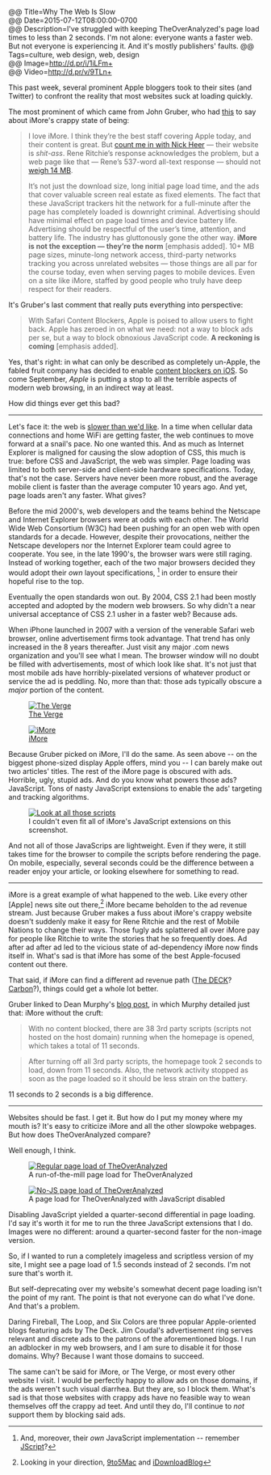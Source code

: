 @@ Title=Why The Web Is Slow  
@@ Date=2015-07-12T08:00:00-0700  
@@ Description=I've struggled with keeping TheOverAnalyzed's page load times to less than 2 seconds. I'm not alone: everyone wants a faster web. But not everyone is experiencing it. And it's mostly publishers' faults.
@@ Tags=culture, web design, web, design  
@@ Image=http://d.pr/i/1iLFm+  
@@ Video=http://d.pr/v/9TLn+  

This past week, several prominent Apple bloggers took to their sites (and Twitter) to confront the reality that most websites suck at loading quickly.

The most prominent of which came from John Gruber, who had [this](http://daringfireball.net/2015/07/safari_content_blocker_imore) to say about iMore's crappy state of being:
>I love iMore. I think they’re the best staff covering Apple today, and their content is great. But [count me in with Nick Heer](http://pxlnv.com/linklog/safari-content-blockers-shit-ass-websites/) — their website is *shit-ass*. Rene Ritchie’s response acknowledges the problem, but a web page like that — Rene’s 537-word all-text response — should not [weigh 14 MB](http://d.pr/i/19HMF+).
>
>It’s not just the download size, long initial page load time, and the ads that cover valuable screen real estate as fixed elements. The fact that these JavaScript trackers hit the network for a full-minute after the page has completely loaded is downright criminal. Advertising should have minimal effect on page load times and device battery life. Advertising should be respectful of the user’s time, attention, and battery life. The industry has gluttonously gone the other way. **iMore is not the exception — they’re the norm** [emphasis added]. 10+ MB page sizes, minute-long network access, third-party networks tracking you across unrelated websites — those things are all par for the course today, even when serving pages to mobile devices. Even on a site like iMore, staffed by good people who truly have deep respect for their readers.

It's Gruber's last comment that really puts everything into perspective:
>With Safari Content Blockers, Apple is poised to allow users to fight back. Apple has zeroed in on what we need: not a way to block ads per se, but a way to block obnoxious JavaScript code. **A reckoning is coming** [emphasis added].

Yes, that's right: in what can only be described as completely un-Apple, the fabled fruit company has decided to enable [content blockers on iOS](http://9to5mac.com/2015/06/10/block-ads-ios-9-safari-iphone/). So come September, *Apple* is putting a stop to all the terrible aspects of modern web browsing, in an indirect way at least.

How did things ever get this bad?

<hr class="small" />

Let's face it: the web is [slower than we'd like](http://d.pr/v/9TLn+). In a time when cellular data connections and home WiFi are getting faster, the web continues to move forward at a snail's pace. No one wanted this. And as much as Internet Explorer is maligned for causing the slow adoption of CSS, this much is true: before CSS and JavaScript, the web was simpler. Page loading was limited to both server-side and client-side hardware specifications. Today, that's not the case. Servers have never been more robust, and the average mobile client is faster than the average computer 10 years ago. And yet, page loads aren't any faster. What gives?

Before the mid 2000's, web developers and the teams behind the Netscape and Internet Explorer browsers were at odds with each other. The World Wide Web Consortium (W3C) had been pushing for an open web with open standards for a decade. However, despite their provocations, neither the Netscape developers nor the Internet Explorer team could agree to cooperate. You see, in the late 1990's, the browser wars were still raging. Instead of working together, each of the two major browsers decided they would adopt their *own* layout specifications, [^mo] in order to ensure their hopeful rise to the top. 

Eventually the open standards won out. By 2004, CSS 2.1 had been mostly accepted and adopted by the modern web browsers. So why didn't a near universal acceptance of CSS 2.1 usher in a faster web? Because ads.

When iPhone launched in 2007 with a version of the venerable Safari web browser, online advertisement firms took advantage. That trend has only increased in the 8 years thereafter. Just visit any major .com news organization and you'll see what I mean. The browser window will no doubt be filled with advertisements, most of which look like shat. It's not just that most mobile ads have horribly-pixelated versions of whatever product or service the ad is peddling. No, more than that: those ads typically obscure a *major* portion of the content. 

<figure class="twoleft">
	<a class="nohover" href="http://d.pr/i/17moY+">
		<img src="http://d.pr/i/17moY+" alt="The Verge" />
	</a>
	<figcaption><a href="http://theverge.com/">The Verge</a></figcaption>
</figure>

<figure class="tworight">
	<a class="nohover" href="http://d.pr/i/1cIGg+">
		<img src="http://d.pr/i/1cIGg+" alt="iMore" />
	</a>
	<figcaption><a href="http://imore.com/">iMore</a></figcaption>
</figure>

Because Gruber picked on iMore, I'll do the same. As seen above -- on the biggest phone-sized display Apple offers, mind you -- I can barely make out two articles' titles. The rest of the iMore page is obscured with ads. Horrible, ugly, stupid ads. And do you know what powers those ads? JavaScript. Tons of nasty JavaScript extensions to enable the ads' targeting and tracking algorithms. 

<figure>
	<a class="nohover" href="http://d.pr/i/6WhJ+">
		<img src="http://d.pr/i/6WhJ+" alt="Look at all those scripts" />
	</a>
	<figcaption>I couldn't even fit all of iMore's JavaScript extensions on this screenshot.</figcaption>
</figure>

And not all of those JavaScrips are lightweight. Even if they were, it still takes time for the browser to compile the scripts before rendering the page. On mobile, especially, several seconds could be the difference between a reader enjoy your article, or looking elsewhere for something to read.

<hr class="small" />

iMore is a great example of what happened to the web. Like every other [Apple] news site out there,[^lo] iMore became beholden to the ad revenue stream. Just because Gruber makes a fuss about iMore's crappy website doesn't suddenly make it easy for Rene Ritchie and the rest of Mobile Nations to change their ways. Those fugly ads splattered all over iMore pay for people like Ritchie to write the stories that he so frequently does. Ad after ad after ad led to the vicious state of ad-dependency iMore now finds itself in. What's sad is that iMore has some of the best Apple-focused content out there. 

That said, if iMore can find a different ad revenue path ([The DECK](http://decknetwork.net/)? [Carbon](http://carbonads.net)?), things could get a whole lot better. 

Gruber linked to Dean Murphy's [blog post](http://murphyapps.co/blog/2015/6/24/an-hour-with-safari-content-blocker-in-ios-9), in which Murphy detailed just that: iMore without the cruft:
>With no content blocked, there are 38 3rd party scripts  (scripts not hosted on the host domain) running when the homepage is opened, which takes a total of 11 seconds.

>After turning off all 3rd party scripts, the homepage took 2 seconds to load, down from 11 seconds. Also, the network activity stopped as soon as the page loaded so it should be less strain on the battery. 

11 seconds to 2 seconds is a big difference.

<hr class="small" />

Websites should be fast. I get it. But how do I put my money where my mouth is? It's easy to criticize iMore and all the other slowpoke webpages. But how does TheOverAnalyzed compare?

Well enough, I think.

<figure>
	<a class="nohover" href="http://d.pr/i/14dQN+">
		<img src="http://d.pr/i/14dQN+" alt="Regular page load of TheOverAnalyzed" />
	</a>
	<figcaption>A run-of-the-mill page load for TheOverAnalyzed</figcaption>
</figure>

<figure>
	<a class="nohover" href="http://d.pr/i/14ER8+">
		<img src="http://d.pr/i/14ER8+" alt="No-JS page load of TheOverAnalyzed" />
	</a>
	<figcaption>A page load for TheOverAnalyzed with JavaScript disabled</figcaption>
</figure>

Disabling JavaScript yielded a quarter-second differential in page loading. I'd say it's worth it for me to run the three JavaScript extensions that I do. Images were no different: around a quarter-second faster for the non-image version. 

So, if I wanted to run a completely imageless and scriptless version of my site, I might see a page load of 1.5 seconds instead of 2 seconds. I'm not sure that's worth it. 

But self-deprecating over my website's somewhat decent page loading isn't the point of my rant. The point is that not everyone can do what I've done. And that's a problem.

Daring Fireball, The Loop, and Six Colors are three popular Apple-oriented blogs featuring ads by The Deck. Jim Coudal's advertisement ring serves relevant and discrete ads to the patrons of the aforementioned blogs. I run an adblocker in my web browsers, and I am sure to disable it for those domains. Why? Because I want those domains to succeed. 

The same can't be said for iMore, or The Verge, or most every other website I visit. I would be perfectly happy to allow ads on those domains, if the ads weren't such visual diarrhea. But they are, so I block them.  What's sad is that those websites with crappy ads have no feasible way to wean themselves off the crappy ad teet. And until they do, I'll continue to *not* support them by blocking said ads.


[^lo]: Looking in your direction, [9to5Mac](http://d.pr/i/13nUn+) and [iDownloadBlog](http://d.pr/i/CJPm+)
[^mo]: And, moreover, their *own* JavaScript implementation -- remember [JScript](https://en.wikipedia.org/wiki/JScript)?